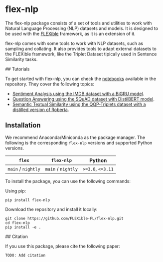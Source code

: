 # flex-nlp

The flex-nlp package consists of a set of tools and utilities to work with Natural Language Processing (NLP) datasets and models. It is designed to be used with the [FLEXible](https://github.com/FLEXible-FL/FLEXible/) framework, as it is an extension of it.

flex-nlp comes with some tools to work with NLP datasets, such as sampling and collating. It also provides tools to adapt external datasets to the FLEXible framework, like the Triplet Dataset tipically used in Sentence Similarity tasks.

## Tutorials

To get started with flex-nlp, you can check the [notebooks](https://github.com/FLEXible-FL/flex-nlp/tree/main/notebooks) available in the repository. They cover the following topics:

- [Sentiment Analysis using the IMDB dataset with a BiGRU model](https://github.com/FLEXible-FL/flex-nlp/blob/main/notebooks/Federated%20IMDb%20PT%20using%20FLExible%20with%20a%20GRU.ipynb).
- [Question Answering using the SQuAD dataset with DistilBERT model](https://github.com/FLEXible-FL/flex-nlp/blob/main/notebooks/Federated%20QA%20with%20Hugginface%20using%20FLEXIBLE.ipynb).
- [Semantic Textual Similarity using the QQP-Triplets dataset with a distilled version of Roberta](https://github.com/FLEXible-FL/flex-nlp/blob/main/notebooks/Federated%20SS%20with%20SentenceTransformers%20using%20FLEXible.ipynb).

## Installation

We recommend Anaconda/Miniconda as the package manager. The following is the corresponding `flex-nlp` versions and supported Python versions.

| `flex`            | `flex-nlp`      | Python              |
| ------------------ | ------------------ | ------------------- |
| `main` / `nightly` | `main` / `nightly` | `>=3.8`, `<=3.11`   |

To install the package, you can use the following commands:

Using pip:
```
pip install flex-nlp
```

Download the repository and install it locally:
```
git clone https://github.com/FLEXible-FL/flex-nlp.git
cd flex-nlp
pip install -e .
```

## Citation

If you use this package, please cite the following paper:

``` TODO: Add citation ```